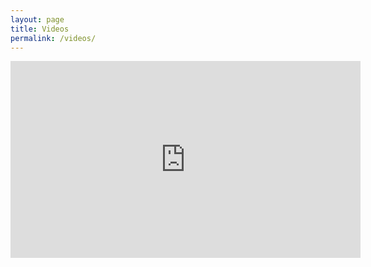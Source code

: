 ```yaml
---
layout: page
title: Videos
permalink: /videos/
---
```


<iframe width="560" height="315" src="https://www.youtube.com/embed/lB5ewR8SreM" frameborder="0" allow="accelerometer; autoplay; clipboard-write; encrypted-media; gyroscope; picture-in-picture" allowfullscreen></iframe>
